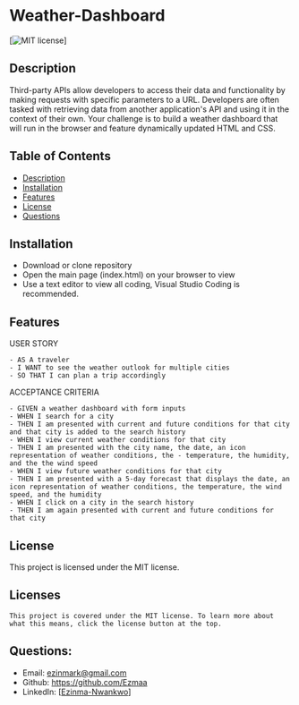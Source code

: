 # Weather-Dashboard

[![MIT license](https://img.shields.io/badge/License-MIT-blue.svg)]

## Description
Third-party APIs allow developers to access their data and functionality by making requests with specific parameters to a URL. Developers are often tasked with retrieving data from another application's API and using it in the context of their own. Your challenge is to build a weather dashboard that will run in the browser and feature dynamically updated HTML and CSS.
## Table of Contents
* [Description](#description)
* [Installation](#installation)
* [Features](#features)
* [License](#license)
* [Questions](#questions)
## Installation 

- Download or clone repository
- Open the main page (index.html) on your browser to view
- Use a text editor to view all coding, Visual Studio Coding is recommended.
## Features

USER STORY 

```
- AS A traveler
- I WANT to see the weather outlook for multiple cities
- SO THAT I can plan a trip accordingly
```
ACCEPTANCE CRITERIA

```
- GIVEN a weather dashboard with form inputs
- WHEN I search for a city
- THEN I am presented with current and future conditions for that city and that city is added to the search history
- WHEN I view current weather conditions for that city
- THEN I am presented with the city name, the date, an icon representation of weather conditions, the - temperature, the humidity, and the the wind speed
- WHEN I view future weather conditions for that city
- THEN I am presented with a 5-day forecast that displays the date, an icon representation of weather conditions, the temperature, the wind speed, and the humidity
- WHEN I click on a city in the search history
- THEN I am again presented with current and future conditions for that city
```


## License 
This project is licensed under the MIT license.
## Licenses
    This project is covered under the MIT license. To learn more about what this means, click the license button at the top.
## Questions:
* Email: ezinmark@gmail.com
* Github: https://github.com/Ezmaa
* LinkedIn: [[Ezinma-Nwankwo](linkedin.com/in/ezinma-nwankwo-3b7905234)]